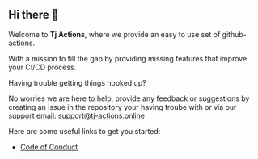 ## Hi there 👋

Welcome to **Tj Actions**, where we provide an easy to use set of github-actions.

With a mission to fill the gap by providing missing features that improve your CI/CD process.

Having trouble getting things hooked up? 

No worries we are here to help, provide any feedback or suggestions by creating an issue in the repository your having troube with 
or via our support email: support@tj-actions.online

Here are some useful links to get you started:

* [Code of Conduct](../CODEOFCONDUCT.md)
